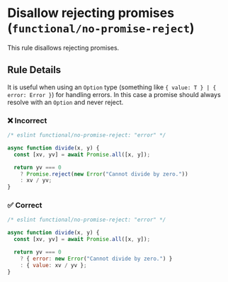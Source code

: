 <!-- markdownlint-disable -->
<!-- begin auto-generated rule header -->

# Disallow rejecting promises (`functional/no-promise-reject`)

<!-- end auto-generated rule header -->
<!-- markdownlint-restore -->
<!-- markdownlint-restore -->

This rule disallows rejecting promises.

## Rule Details

It is useful when using an `Option` type (something like `{ value: T } | { error: Error }`)
for handling errors. In this case a promise should always resolve with an `Option` and never reject.

### ❌ Incorrect

<!-- eslint-skip -->

```js
/* eslint functional/no-promise-reject: "error" */

async function divide(x, y) {
  const [xv, yv] = await Promise.all([x, y]);

  return yv === 0
    ? Promise.reject(new Error("Cannot divide by zero."))
    : xv / yv;
}
```

### ✅ Correct

```js
/* eslint functional/no-promise-reject: "error" */

async function divide(x, y) {
  const [xv, yv] = await Promise.all([x, y]);

  return yv === 0
    ? { error: new Error("Cannot divide by zero.") }
    : { value: xv / yv };
}
```
